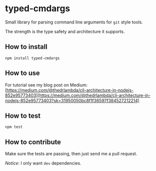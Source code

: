# typed-cmdargs

Small library for parsing command line arguments for `git` style tools. 

The strength is the type safety and architecture it supports.

## How to install

```
npm install typed-cmdargs
```

## How to use

For tutorial see my blog post on Medium: [https://medium.com/@thedrlambda/cli-architecture-in-nodejs-852e95773403](https://medium.com/@thedrlambda/cli-architecture-in-nodejs-852e95773403?sk=31950050bc8f1f36597f384527212214)

## How to test

```
npm test
```

## How to contribute

Make sure the tests are passing, then just send me a pull request. 

_Notice_: I only want `dev` dependencies.
